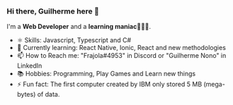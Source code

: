 ### Hi there, Guilherme here 👋


I'm a **Web Developer** and a **learning maniac**🕵️‍♂️🤖.

- ⚛️ Skills: Javascript, Typescript and C#
- 🌱 Currently learning: React Native, Ionic, React and new methodologies
- 📫 How to Reach me: "Frajola#4953" in Discord or "Guilherme Nono" in LinkedIn
- 📚 Hobbies: Programming, Play Games and Learn new things 
- ⚡ Fun fact: The first computer created by IBM only stored 5 MB (mega-bytes) of data.

